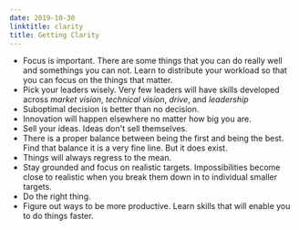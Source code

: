 ```yaml
---
date: 2019-10-30
linktitle: clarity 
title: Getting Clarity
---
```


- Focus is important. There are some things that you can do really well and somethings you can not. Learn to distribute your workload so that you can focus on the things that matter.
- Pick your leaders wisely. Very few leaders will have skills developed across *market vision*, *technical vision*, *drive*, and *leadership*
- Suboptimal decision is better than no decision.
- Innovation will happen elsewhere no matter how big you are. 
- Sell your ideas. Ideas don't sell themselves.
- There is a proper balance between being the first and being the best. Find that balance it is a very fine line. But it does exist.
- Things will always regress to the mean.
- Stay grounded and focus on realistic targets. Impossibilities become close to realistic when you break them down in to individual smaller targets.
- Do the right thing.
- Figure out ways to be more productive. Learn skills that will enable you to do things faster. 